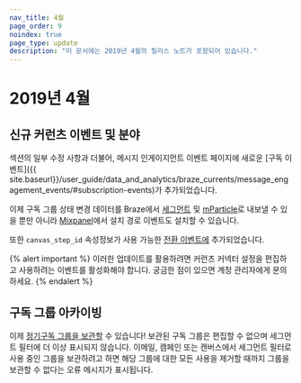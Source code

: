 ```yaml
---
nav_title: 4월
page_order: 9
noindex: true
page_type: update
description: "이 문서에는 2019년 4월의 릴리스 노트가 포함되어 있습니다."
---
```


# 2019년 4월

## 신규 커런츠 이벤트 및 분야

섹션의 일부 수정 사항과 더불어, 메시지 인게이지먼트 이벤트 페이지에 새로운 \[구독 이벤트]({{ site.baseurl}}/user_guide/data_and_analytics/braze_currents/message_engagement_events/#subscription-events)가 추가되었습니다. 

이제 구독 그룹 상태 변경 데이터를 Braze에서 [세그먼트]({{site.baseurl}}/partners/data_and_infrastructure_agility/customer_data_platform/segment_for_currents/#integration-details) 및 [mParticle]({{site.baseurl}}/partners/data_and_infrastructure_agility/customer_data_platform/mParticle/mparticle_for_currents/)로 내보낼 수 있을 뿐만 아니라 [Mixpanel]({{site.baseurl}}/partners/insights/behavioral_analytics/mixpanel_for_currents)에서 설치 경로 이벤트도 설치할 수 있습니다.

또한 `canvas_step_id` 속성정보가 사용 가능한 [전환 이벤트에]({{site.baseurl}}/user_guide/data_and_analytics/braze_currents/message_engagement_events/#conversion-events) 추가되었습니다.

{% alert important %}
이러한 업데이트를 활용하려면 커런츠 커넥터 설정을 편집하고 사용하려는 이벤트를 활성화해야 합니다. 궁금한 점이 있으면 계정 관리자에게 문의하세요.
{% endalert %}

## 구독 그룹 아카이빙

이제 [정기구독 그룹을 보관할]({{site.baseurl}}/user_guide/message_building_by_channel/email/managing_user_subscriptions/#archiving-groups) 수 있습니다! 보관된 구독 그룹은 편집할 수 없으며 세그먼트 필터에 더 이상 표시되지 않습니다.  이메일, 캠페인 또는 캔버스에서 세그먼트 필터로 사용 중인 그룹을 보관하려고 하면 해당 그룹에 대한 모든 사용을 제거할 때까지 그룹을 보관할 수 없다는 오류 메시지가 표시됩니다.
